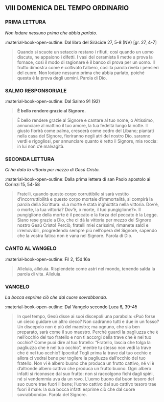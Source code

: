 ## VIII DOMENICA DEL TEMPO ORDINARIO
> 
### PRIMA LETTURA
*Non lodare nessuno prima che abbia parlato.*

:material-book-open-outline: Dal libro del Siràcide
27, 5-8 (NV) [gr. 27, 4-7]

> Quando si scuote un setaccio restano i rifiuti; così quando un uomo discute, ne appaiono i difetti. I vasi del ceramista li mette a prova la fornace, così il modo di ragionare è il banco di prova per un uomo. Il frutto dimostra come è coltivato l’albero, così la parola rivela i pensieri del cuore. Non lodare nessuno prima che abbia parlato, poiché questa è la prova degli uomini. Parola di Dio.
> 
### SALMO RESPONSORIALE
:material-book-open-outline: Dal Salmo 91 (92)

>**È bello rendere grazie al Signore.**

> È bello rendere grazie al Signore
> e cantare al tuo nome, o Altissimo,
> annunciare al mattino il tuo amore,
> la tua fedeltà lungo la notte.
> Il giusto fiorirà come palma,
> crescerà come cedro del Libano;
> piantati nella casa del Signore,
> fioriranno negli atri del nostro Dio.
> saranno verdi e rigogliosi,
> per annunciare quanto è retto il Signore,
> mia roccia: in lui non c’è malvagità.
> 
### SECONDA LETTURA
*Ci ha dato la vittoria per mezzo di Gesù Cristo.*

:material-book-open-outline: Dalla prima lettera di san Paolo apostolo ai Corìnzi
15, 54-58

> Fratelli, quando questo corpo corruttibile si sarà vestito d’incorruttibilità e questo corpo mortale d’immortalità, si compirà la parola della Scrittura: «La morte è stata inghiottita nella vittoria. Dov’è, o morte, la tua vittoria? Dov’è, o morte, il tuo pungiglione?». Il pungiglione della morte è il peccato e la forza del peccato è la Legge. Siano rese grazie a Dio, che ci dà la vittoria per mezzo del Signore nostro Gesù Cristo! Perciò, fratelli miei carissimi, rimanete saldi e irremovibili, progredendo sempre più nell’opera del Signore, sapendo che la vostra fatica non è vana nel Signore. Parola di Dio.
> 
### CANTO AL VANGELO
:material-book-open-outline: Fil 2, 15d.16a

> Alleluia, alleluia.
> Risplendete come astri nel mondo,
> tenendo salda la parola di vita.
> Alleluia.
> 
### VANGELO
*La bocca esprime ciò che dal cuore sovrabbonda.*

:material-book-open-outline: Dal Vangelo secondo Luca
6, 39-45

> In quel tempo, Gesù disse ai suoi discepoli una parabola: «Può forse un cieco guidare un altro cieco? Non cadranno tutti e due in un fosso? Un discepolo non è più del maestro; ma ognuno, che sia ben preparato, sarà come il suo maestro. Perché guardi la pagliuzza che è nell’occhio del tuo fratello e non ti accorgi della trave che è nel tuo occhio? Come puoi dire al tuo fratello: “Fratello, lascia che tolga la pagliuzza che è nel tuo occhio”, mentre tu stesso non vedi la trave che è nel tuo occhio? Ipocrita! Togli prima la trave dal tuo occhio e allora ci vedrai bene per togliere la pagliuzza dall’occhio del tuo fratello. Non vi è albero buono che produca un frutto cattivo, né vi è d’altronde albero cattivo che produca un frutto buono. Ogni albero infatti si riconosce dal suo frutto: non si raccolgono fichi dagli spini, né si vendemmia uva da un rovo. L’uomo buono dal buon tesoro del suo cuore trae fuori il bene; l’uomo cattivo dal suo cattivo tesoro trae fuori il male: la sua bocca infatti esprime ciò che dal cuore sovrabbonda». Parola del Signore.
